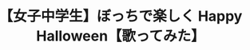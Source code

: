 ---
title: "【女子中学生】ぼっちで楽しく Happy Halloween【歌ってみた】"
youtube_video_id: "Kwy1RNSNVVc"
work_category: "Mix"
---
